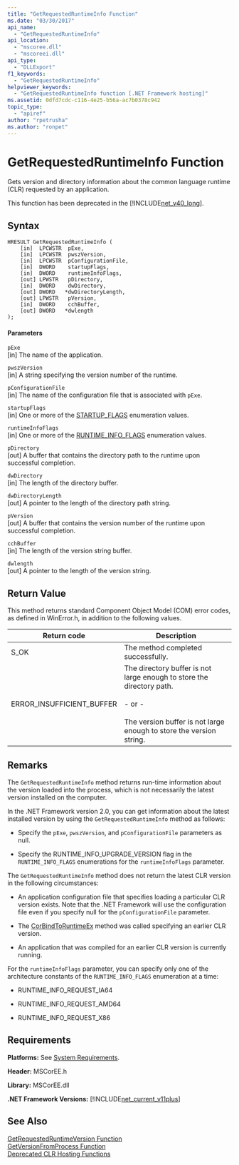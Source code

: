 ```yaml
---
title: "GetRequestedRuntimeInfo Function"
ms.date: "03/30/2017"
api_name: 
  - "GetRequestedRuntimeInfo"
api_location: 
  - "mscoree.dll"
  - "mscoreei.dll"
api_type: 
  - "DLLExport"
f1_keywords: 
  - "GetRequestedRuntimeInfo"
helpviewer_keywords: 
  - "GetRequestedRuntimeInfo function [.NET Framework hosting]"
ms.assetid: 0dfd7cdc-c116-4e25-b56a-ac7b0378c942
topic_type: 
  - "apiref"
author: "rpetrusha"
ms.author: "ronpet"
---
```

# GetRequestedRuntimeInfo Function
Gets version and directory information about the common language runtime (CLR) requested by an application.  

 This function has been deprecated in the [!INCLUDE[net_v40_long](../../../../includes/net-v40-long-md.md)].  

## Syntax  

```  
HRESULT GetRequestedRuntimeInfo (  
    [in]  LPCWSTR  pExe,   
    [in]  LPCWSTR  pwszVersion,   
    [in]  LPCWSTR  pConfigurationFile,   
    [in]  DWORD    startupFlags,   
    [in]  DWORD    runtimeInfoFlags,   
    [out] LPWSTR   pDirectory,   
    [in]  DWORD    dwDirectory,   
    [out] DWORD   *dwDirectoryLength,   
    [out] LPWSTR   pVersion,   
    [in]  DWORD    cchBuffer,   
    [out] DWORD   *dwlength  
);  
```  

#### Parameters  
 `pExe`  
 [in] The name of the application.  

 `pwszVersion`  
 [in] A string specifying the version number of the runtime.  

 `pConfigurationFile`  
 [in] The name of the configuration file that is associated with `pExe`.  

 `startupFlags`  
 [in] One or more of the [STARTUP_FLAGS](../../../../docs/framework/unmanaged-api/hosting/startup-flags-enumeration.md) enumeration values.  

 `runtimeInfoFlags`  
 [in] One or more of the [RUNTIME_INFO_FLAGS](../../../../docs/framework/unmanaged-api/hosting/runtime-info-flags-enumeration.md) enumeration values.  

 `pDirectory`  
 [out] A buffer that contains the directory path to the runtime upon successful completion.  

 `dwDirectory`  
 [in] The length of the directory buffer.  

 `dwDirectoryLength`  
 [out] A pointer to the length of the directory path string.  

 `pVersion`  
 [out] A buffer that contains the version number of the runtime upon successful completion.  

 `cchBuffer`  
 [in] The length of the version string buffer.  

 `dwlength`  
 [out] A pointer to the length of the version string.  

## Return Value  
 This method returns standard Component Object Model (COM) error codes, as defined in WinError.h, in addition to the following values.  


|Return code|Description|  
|-----------------|-----------------|  
|S_OK|The method completed successfully.|  
|ERROR_INSUFFICIENT_BUFFER|The directory buffer is not large enough to store the directory path.<br /><br /> - or -<br /><br /> The version buffer is not large enough to store the version string.|  

## Remarks  
 The `GetRequestedRuntimeInfo` method returns run-time information about the version loaded into the process, which is not necessarily the latest version installed on the computer.  

 In the .NET Framework version 2.0, you can get information about the latest installed version by using the `GetRequestedRuntimeInfo` method as follows:  

- Specify the `pExe`, `pwszVersion`, and `pConfigurationFile` parameters as null.  

- Specify the RUNTIME_INFO_UPGRADE_VERSION flag in the `RUNTIME_INFO_FLAGS` enumerations for the `runtimeInfoFlags` parameter.  

 The `GetRequestedRuntimeInfo` method does not return the latest CLR version in the following circumstances:  

- An application configuration file that specifies loading a particular CLR version exists. Note that the .NET Framework will use the configuration file even if you specify null for the `pConfigurationFile` parameter.  

- The [CorBindToRuntimeEx](../../../../docs/framework/unmanaged-api/hosting/corbindtoruntimeex-function.md) method was called specifying an earlier CLR version.  

- An application that was compiled for an earlier CLR version is currently running.  

 For the `runtimeInfoFlags` parameter, you can specify only one of the architecture constants of the `RUNTIME_INFO_FLAGS` enumeration at a time:  

- RUNTIME_INFO_REQUEST_IA64  

- RUNTIME_INFO_REQUEST_AMD64  

- RUNTIME_INFO_REQUEST_X86  

## Requirements  
 **Platforms:** See [System Requirements](../../../../docs/framework/get-started/system-requirements.md).  

 **Header:** MSCorEE.h  

 **Library:** MSCorEE.dll  

 **.NET Framework Versions:** [!INCLUDE[net_current_v11plus](../../../../includes/net-current-v11plus-md.md)]  

## See Also  
 [GetRequestedRuntimeVersion Function](../../../../docs/framework/unmanaged-api/hosting/getrequestedruntimeversion-function.md)  
 [GetVersionFromProcess Function](../../../../docs/framework/unmanaged-api/hosting/getversionfromprocess-function.md)  
 [Deprecated CLR Hosting Functions](../../../../docs/framework/unmanaged-api/hosting/deprecated-clr-hosting-functions.md)
